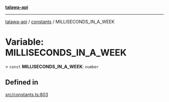 [**talawa-api**](../../README.md)

***

[talawa-api](../../modules.md) / [constants](../README.md) / MILLISECONDS\_IN\_A\_WEEK

# Variable: MILLISECONDS\_IN\_A\_WEEK

\> `const` **MILLISECONDS\_IN\_A\_WEEK**: `number`

## Defined in

[src/constants.ts:803](https://github.com/PalisadoesFoundation/talawa-api/blob/039b0f127fb8caa46d57186ab4b3bb27fe150903/src/constants.ts#L803)
